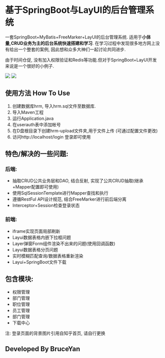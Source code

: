 # 基于SpringBoot与LayUI的后台管理系统
一套SpringBoot+MyBatis+FreeMarker+LayUI的后台管理系统.
适用于**小体量,CRUD业务为主的后台系统快速搭建和学习**. 
在学习过程中发现很多地方网上没有给出一个整套的案例, 因此想和众多大神们一起讨论共同进步.

由于时间仓促, 没有加入权限验证和Redis等功能.但对于SpringBoot+LayUI开发来说是一个很好的小例子.

![](https://note.youdao.com/yws/public/resource/58918c59a59ab57824426ac85e456ea7/xmlnote/007965B6D0714609B17C891FB951CB05/4938)
![](https://note.youdao.com/yws/public/resource/58918c59a59ab57824426ac85e456ea7/xmlnote/F96F700BCBB5484E9C91AD0D4EC6BB65/4937)
## 使用方法 How To Use
1. 创建数据库hrm, 导入hrm.sql文件至数据库.
2. 导入Maven工程
3. 运行Application.java
4. 在userauth表中添加帐号
5. 在D盘根目录下创建hrm-upload文件夹,用于文件上传 (可通过配置文件更改)
5. 访问http://localhost/login 登录即可使用

## 特色/解决的一些问题:
### 后端:
- 抽取CRUD公共业务层和DAO, 结合反射, 实现了公共CRUD抽取(继承+Mapper配置即可使用)
- 使用SqlSessionTemplate进行Mapper查找和执行
- 遵循RestFul API设计规范, 结合FreeMarker进行前后端分离
- Interceptor+Session检查登录状态

### 前端:
- iframe实现页面局部刷新
- Layui数据表格内嵌下拉框问题
- Layer弹窗Form组件渲染不出来的问题(使用回调函数)
- Layui数据表格分页问题
- 实时模糊匹配查询/数据表格重新渲染
- Layui+SpringBoot文件下载

## 包含模块:
- 权限管理
- 部门管理
- 职位管理
- 员工管理
- 部门管理
- 下载中心

注: 登录页面的背景图片引用自知乎首页, 请自行更换
## Developed By BruceYan
